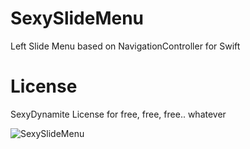 # SexySlideMenu
Left Slide Menu based on NavigationController for Swift


# License

SexyDynamite License for free, free, free.. whatever


 
![SexySlideMenu](http://2.bp.blogspot.com/-NS14ZtSMDgo/VYojwmm1hBI/AAAAAAAAAlE/xtq-2eqYXg4/s1600/Demo.gif)
